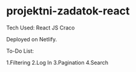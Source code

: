 # projektni-zadatok-react
Tech Used:
React JS 
Craco

Deployed on Netlify.

To-Do List:

1.Filtering
2.Log In
3.Pagination
4.Search

